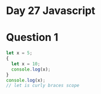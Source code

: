 # Day 27 Javascript
# Question 1
```jsx
let x = 5;
{
  let x = 10;
  console.log(x);
}
console.log(x);
// let is curly braces scope 
```
